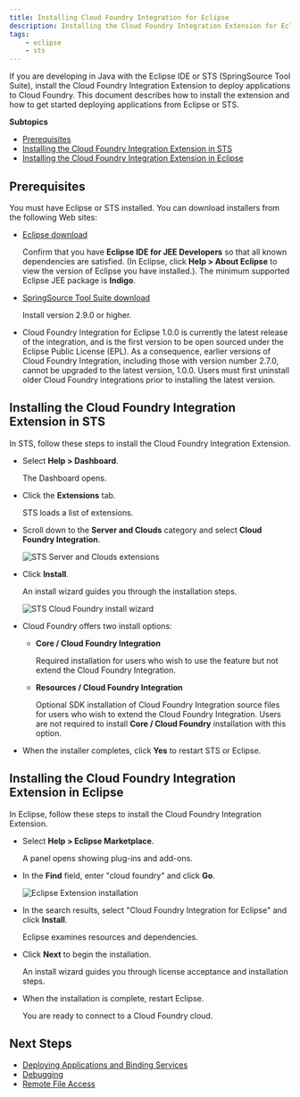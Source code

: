 ```yaml
---
title: Installing Cloud Foundry Integration for Eclipse
description: Installing the Cloud Foundry Integration Extension for Eclipse or STS
tags:
    - eclipse
    - sts
---
```


If you are developing in Java with the Eclipse IDE or STS (SpringSource Tool Suite), install the Cloud Foundry Integration Extension to deploy applications to Cloud Foundry. This document describes how to install the extension and how to get started deploying applications from Eclipse or STS.

**Subtopics**

+   [Prerequisites](#prerequisites)
+   [Installing the Cloud Foundry Integration Extension in STS](#installing-the-cloud-foundry-integration-extension-in-sts)
+   [Installing the Cloud Foundry Integration Extension in Eclipse](#installing-the-cloud-foundry-integration-extension-in-eclipse)

## Prerequisites

You must have Eclipse or STS installed. You can download installers from the
following Web sites:

+   [Eclipse download](http://www.eclipse.org/downloads/)

    Confirm that you have **Eclipse IDE for JEE Developers** so that all known dependencies are satisfied.
    (In Eclipse, click **Help > About Eclipse** to view the version of Eclipse you have installed.).
    The minimum supported Eclipse JEE package is **Indigo**.

+   [SpringSource Tool Suite download](http://www.springsource.com/downloads/sts)

    Install version 2.9.0 or higher.

+   Cloud Foundry Integration for Eclipse 1.0.0 is currently the latest release of the integration, and is the first version to be open sourced under the
    Eclipse Public License (EPL). As a consequence, earlier versions of Cloud Foundry Integration, including those with version number 2.7.0,
    cannot be upgraded to the latest version, 1.0.0. Users must first uninstall older Cloud Foundry integrations prior to installing the latest
    version.

## Installing the Cloud Foundry Integration Extension in STS

In STS, follow these steps to install the Cloud Foundry Integration Extension.

*  Select **Help > Dashboard**.

    The Dashboard opens.

*  Click the **Extensions** tab.

    STS loads a list of extensions.

*  Scroll down to the **Server and Clouds** category and select **Cloud Foundry Integration**.

    ![STS Server and Clouds extensions](/images/screenshots/configuring-STS/sts-cf-extension.png)

*  Click **Install**.

    An install wizard guides you through the installation steps.

    ![STS Cloud Foundry install wizard](/images/screenshots/configuring-STS/cf_eclipse_install_wizard.png)

*  Cloud Foundry offers two install options:
   +  **Core / Cloud Foundry Integration**

      Required installation for users who wish to use the feature but not extend the Cloud Foundry Integration.

   + **Resources / Cloud Foundry Integration**

      Optional SDK installation of Cloud Foundry Integration source files for users who wish to extend the Cloud Foundry Integration.
      Users are not required to install **Core / Cloud Foundry** installation with this option.

*  When the installer completes, click **Yes** to restart STS or Eclipse.

## Installing the Cloud Foundry Integration Extension in Eclipse

In Eclipse, follow these steps to install the Cloud Foundry Integration Extension.

*  Select **Help > Eclipse Marketplace**.

    A panel opens showing plug-ins and add-ons.

*  In the **Find** field, enter "cloud foundry" and click **Go**.

    ![Eclipse Extension installation](/images/screenshots/configuring-STS/cf_eclipse_marketplace.png)

*  In the search results, select "Cloud Foundry Integration for Eclipse" and click **Install**.

    Eclipse examines resources and dependencies.

*  Click **Next** to begin the installation.

    An install wizard guides you through license acceptance and installation steps.

*  When the installation is complete, restart Eclipse.

    You are ready to connect to a Cloud Foundry cloud.

## Next Steps

+ [Deploying Applications and Binding Services](/tools/STS/deploying-CF-Eclipse.html)
+ [Debugging](/tools/STS/debugging-CF-Eclipse.html)
+ [Remote File Access](/tools/STS/remote-CF-Eclipse.html)

